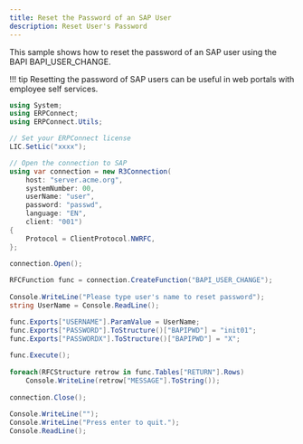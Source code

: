```yaml
---
title: Reset the Password of an SAP User
description: Reset User's Password
---
```



This sample shows how to reset the password of an SAP user using the BAPI BAPI_USER_CHANGE. 

!!! tip
    Resetting the password of SAP users can be useful in web portals with employee self services.

```csharp linenums="1" title="BAPI_USER_CHANGE"
using System;
using ERPConnect;
using ERPConnect.Utils;

// Set your ERPConnect license
LIC.SetLic("xxxx");

// Open the connection to SAP
using var connection = new R3Connection(
    host: "server.acme.org",
    systemNumber: 00,
    userName: "user",
    password: "passwd",
    language: "EN",
    client: "001")
{
    Protocol = ClientProtocol.NWRFC,
};

connection.Open();
  
RFCFunction func = connection.CreateFunction("BAPI_USER_CHANGE");
  
Console.WriteLine("Please type user's name to reset password");
string UserName = Console.ReadLine();

func.Exports["USERNAME"].ParamValue = UserName;
func.Exports["PASSWORD"].ToStructure()["BAPIPWD"] = "init01";
func.Exports["PASSWORDX"].ToStructure()["BAPIPWD"] = "X";
  
func.Execute();
  
foreach(RFCStructure retrow in func.Tables["RETURN"].Rows)
    Console.WriteLine(retrow["MESSAGE"].ToString());
  
connection.Close();
  
Console.WriteLine("");
Console.WriteLine("Press enter to quit.");
Console.ReadLine();

```
